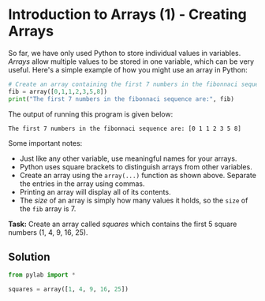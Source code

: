 # Introduction to Arrays (1) - Creating Arrays

So far, we have only used Python to store individual values in variables. *Arrays* allow multiple values to be stored in one variable, which can be very useful.  Here's a simple example of how you might use an array in Python:

```python
# Create an array containing the first 7 numbers in the fibonnaci sequence
fib = array([0,1,1,2,3,5,8])
print("The first 7 numbers in the fibonnaci sequence are:", fib)
```

The output of running this program is given below:
```
The first 7 numbers in the fibonnaci sequence are: [0 1 1 2 3 5 8]
```

Some important notes:
* Just like any other variable, use meaningful names for your arrays.
* Python uses square brackets to distinguish arrays from other variables.
* Create an array using the `array(...)` function as shown above. Separate the entries in the array using commas.
* Printing an array will display all of its contents.
* The *size* of an array is simply how many values it holds, so the `size` of the `fib` array is 7.

**Task:** Create an array called *squares* which contains the first 5 square numbers (1, 4, 9, 16, 25).

## Solution
```python
from pylab import *

squares = array([1, 4, 9, 16, 25])
```
